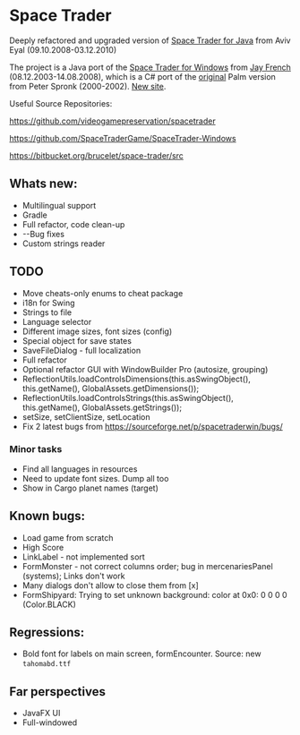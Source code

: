 # Space Trader

Deeply refactored and upgraded version of [Space Trader for Java](https://sourceforge.net/projects/spacetraderjava/files/Space%20Trader%20Java/Version%201.12/) from Aviv Eyal (09.10.2008-03.12.2010)

The project is a Java port of the [Space Trader for Windows](https://sourceforge.net/projects/spacetraderwin) from [Jay French](http://web.archive.org/web/20040212092717/http://www.frenchfryz.com:80/jay/spacetrader/home.php) (08.12.2003-14.08.2008), which is a C# port of the [original](http://ticc.uvt.nl/~pspronck/spacetrader/STFrames.html) Palm version from Peter Spronk (2000-2002). [New site](https://www.spronck.net/spacetrader/).

Useful Source Repositories:

https://github.com/videogamepreservation/spacetrader

https://github.com/SpaceTraderGame/SpaceTrader-Windows

https://bitbucket.org/brucelet/space-trader/src

## Whats new:

* Multilingual support
* Gradle
* Full refactor, code clean-up
* --Bug fixes
* Custom strings reader

## TODO

* Move cheats-only enums to cheat package
* i18n for Swing
* Strings to file
* Language selector
* Different image sizes, font sizes (config)
* Special object for save states
* SaveFileDialog - full localization
* Full refactor
* Optional refactor GUI with WindowBuilder Pro (autosize, grouping)
* ReflectionUtils.loadControlsDimensions(this.asSwingObject(), this.getName(), GlobalAssets.getDimensions());
* ReflectionUtils.loadControlsStrings(this.asSwingObject(), this.getName(), GlobalAssets.getStrings());
* setSize, setClientSize, setLocation
* Fix 2 latest bugs from https://sourceforge.net/p/spacetraderwin/bugs/

### Minor tasks

* Find all languages in resources
* Need to update font sizes. Dump all too
* Show in Cargo planet names (target)

## Known bugs:

* Load game from scratch
* High Score
* LinkLabel - not implemented sort
* FormMonster - not correct columns order; bug in mercenariesPanel (systems); Links don't work
* Many dialogs don't allow to close them from [x]
* FormShipyard: Trying to set unknown background: color at 0x0: 0 0 0 0 (Color.BLACK)

## Regressions:

* Bold font for labels on main screen, formEncounter. Source: new `tahomabd.ttf`

## Far perspectives

* JavaFX UI
* Full-windowed
